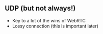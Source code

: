 ## UDP (but not always!)
- Key to a lot of the wins of WebRTC
- Lossy connection (this is important later)
